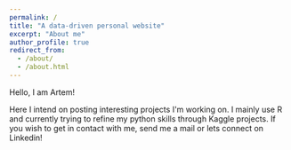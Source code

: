 ```yaml
---
permalink: /
title: "A data-driven personal website"
excerpt: "About me"
author_profile: true
redirect_from: 
  - /about/
  - /about.html
---
```


Hello, I am Artem!

Here I intend on posting interesting projects I'm working on. I mainly use R and currently trying to refine my python skills through Kaggle projects. If you wish to get in contact with me, send me a mail or lets connect on Linkedin!